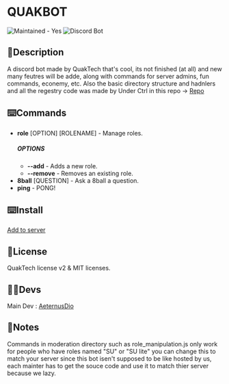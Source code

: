 # QUAKBOT
![Maintained - Yes](https://img.shields.io/badge/maintained-yes-green)
![Discord Bot](https://img.shields.io/badge/discord-bot-blue)

## 📑Description
A discord bot made by QuakTech that's cool, its not finished (at all) and new many feutres will be adde, along with commands for server admins, fun commands, econemy, etc. Also the basic directory structure and hadnlers and all the regestry code was made by Under Ctrl in this repo -> [Repo](https://github.com/notunderctrl/discordjs-v14-series?tab=readme-ov-file)

## ⌨️Commands
- **role** [OPTION] [ROLENAME] - Manage roles.
  ##### **OPTIONS**
    - **--add** - Adds a new role.
    - **--remove** - Removes an existing role.
- **8ball** [QUESTION] - Ask a 8ball a question.
- **ping** - PONG!

## ⌨️Install
[Add to server](https://discord.com/oauth2/authorize?client_id=1260009569392922664)

## 📜License
QuakTech license v2 & MIT licenses.

## 👨‍💻Devs
Main Dev : [AeternusDio](https://github.com/aeternusdio)

## 📝Notes
Commands in moderation directory such as role_manipulation.js only work for people who have roles named "SU" or "SU lite" you can change this to match your server since this bot isen't supposed to be like hosted by us, each mainter has to get the souce code and use it to match thier server because we lazy.
